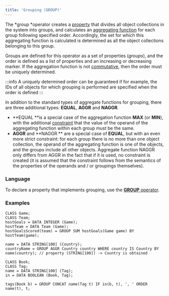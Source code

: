 ```yaml
---
title: 'Grouping (GROUP)'
---
```


The *group *operator creates a [property](Properties.md) that divides all object collections in the system into groups, and calculates an [aggregating function](Set_operations.md#func) for each group following specified order. Accordingly, the set for which this aggregating function is calculated is determined as all the object collections belonging to this group. 

Groups are defined for this operator as a set of properties (*groups*), and the order is defined as a list of properties and an increasing or decreasing marker. If the aggregation function is not [commutative](Set_operations.md#commutative-broken), then the order must be uniquely determined. 


:::info
A uniquely determined order can be guaranteed if for example, the IDs of all objects for which grouping is performed are specified when the order is defined
:::

In addition to the standard types of aggregate functions for grouping, there are three additional types: **EQUAL**, **AGGR** and **NAGGR**.

-   **EQUAL **is a special case of the aggregation function **MAX** (or **MIN**), with the additional [constraint](Constraints.md) that the value of the operand of the aggregating function within each group must be the same. 
-   **AGGR** and **NAGGR ** are a special case of **EQUAL**, but with an even more strict constraint: for each group there is no more than one object collection, the operand of the aggregating function is one of the objects, and the groups include all other objects. Aggregate function NAGGR only differs from AGGR in the fact that if it is used, no constraint is created (it is assumed that the constraint follows from the semantics of the properties of the operands and / or groupings themselves).

### Language

To declare a property that implements grouping, use the [**GROUP** operator](GROUP_operator.md).

### Examples

```lsf
CLASS Game;
CLASS Team;
hostGoals = DATA INTEGER (Game);
hostTeam = DATA Team (Game);
hostGoalsScored(team) = GROUP SUM hostGoals(Game game) BY hostTeam(game);

name = DATA STRING[100] (Country);
countryName = GROUP AGGR Country country WHERE country IS Country BY name(country); // property (STRING[100]) -> Country is obtained

CLASS Book;
CLASS Tag;
name = DATA STRING[100] (Tag);
in = DATA BOOLEAN (Book, Tag);

tags(Book b) = GROUP CONCAT name(Tag t) IF in(b, t), ', ' ORDER name(t), t;
```
